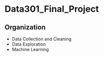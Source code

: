 # Data301_Final_Project


## Organization

* Data Collection and Cleaning
* Data Exploration
* Machine Learning

